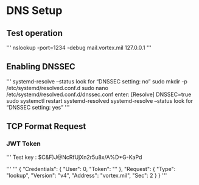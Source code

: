 # DNS Setup

## Test operation

'''
    nslookup -port=1234 -debug mail.vortex.mil 127.0.0.1
'''

## Enabling DNSSEC

'''
    systemd-resolve –status
    look for “DNSSEC setting: no”
    sudo mkdir -p /etc/systemd/resolved.conf.d
    sudo nano /etc/systemd/resolved.conf.d/dnssec.conf
    enter:
    [Resolve]
    DNSSEC=true
    sudo systemctl restart systemd-resolved
    systemd-resolve –status
    look for “DNSSEC setting: yes”
'''

## TCP Format Request

### JWT Token

'''
Test key : $C&F)J@NcRfUjXn2r5u8x/A%D*G-KaPd

'''
'''
{
    "Credentials": {
        "User": 0,
        "Token": ""
    },
    "Request": {
        "Type": "lookup",
        "Version": "v4",
        "Address": "vortex.mil",
        "Sec": 2
    }
}
'''
